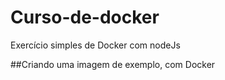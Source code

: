 # Curso-de-docker
Exercício simples de Docker com nodeJs


##Criando uma imagem de exemplo, com Docker

